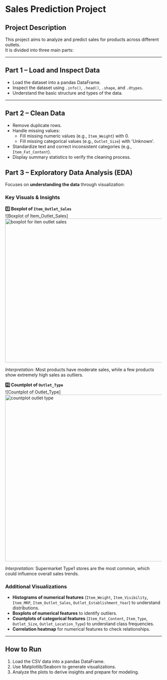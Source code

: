 # Sales Prediction Project

## Project Description
This project aims to analyze and predict sales for products across different outlets.  
It is divided into three main parts:

---

## Part 1 – Load and Inspect Data
- Load the dataset into a pandas DataFrame.  
- Inspect the dataset using `.info()`, `.head()`, `.shape`, and `.dtypes`.  
- Understand the basic structure and types of the data.  

---

## Part 2 – Clean Data
- Remove duplicate rows.  
- Handle missing values:
  - Fill missing numeric values (e.g., `Item_Weight`) with 0.  
  - Fill missing categorical values (e.g., `Outlet_Size`) with 'Unknown'.  
- Standardize text and correct inconsistent categories (e.g., `Item_Fat_Content`).  
- Display summary statistics to verify the cleaning process.

## Part 3 – Exploratory Data Analysis (EDA)
Focuses on **understanding the data** through visualization:

### Key Visuals & Insights

**1️⃣ Boxplot of `Item_Outlet_Sales`**  
![Boxplot of Item_Outlet_Sales]
<img width="515" height="463" alt="boxplot for iten outlet sales" src="https://github.com/user-attachments/assets/0b3dd4bc-952f-449a-899f-a0c1b37b81a5" />

*Interpretation:* Most products have moderate sales, while a few products show extremely high sales as outliers.

**2️⃣ Countplot of `Outlet_Type`**  
![Countplot of Outlet_Type]
<img width="586" height="536" alt="countplot outlet type" src="https://github.com/user-attachments/assets/d0979c9c-8ef0-4f5f-806e-321c40bb35d3" />

*Interpretation:* Supermarket Type1 stores are the most common, which could influence overall sales trends.

### Additional Visualizations
- **Histograms of numerical features** (`Item_Weight`, `Item_Visibility`, `Item_MRP`, `Item_Outlet_Sales`, `Outlet_Establishment_Year`) to understand distributions.  
- **Boxplots of numerical features** to identify outliers.  
- **Countplots of categorical features** (`Item_Fat_Content`, `Item_Type`, `Outlet_Size`, `Outlet_Location_Type`) to understand class frequencies.  
- **Correlation heatmap** for numerical features to check relationships.

---

## How to Run
1. Load the CSV data into a pandas DataFrame.  
2. Use Matplotlib/Seaborn to generate visualizations.  
3. Analyze the plots to derive insights and prepare for modeling.

